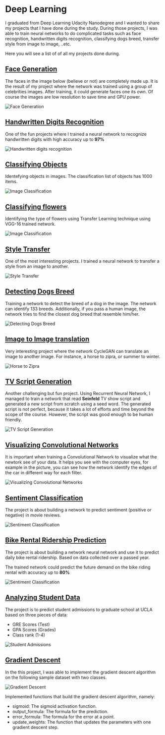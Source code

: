 # Deep Learning

I graduated from Deep Learning Udacity Nanodegree and I wanted to share my projects that I have done during the study. 
During those projects, I was able to train neural networks to do complicated tasks such as face recognition, handwritten digits recognition, classifying dogs breed, transfer style from image to image,  ..etc.

Here you will see a list of of all my projects done during.

## [Face Generation](face-generation/dlnd_face_generation.ipynb "Face Generation")
The faces in the image below (believe or not) are completely made up. It is the result of my project where the network was trained using a group of celebrities images. After training, it could generate faces one its own.
Of course the images are low resolution to save time and GPU power.

![Face Generation](/assets/face-generation.png)

## [Handwritten Digits Recognition](handwritten-digits-recognition/mnist_mlp_solution_with_validation.ipynb "Handwritten Digits Recognition")

One of the fun projects where I trained a neural network to recognize handwritten digits with high accuracy up to **97%**

![Handwritten digits recognition](/assets/hand-written-recognition.png)

## [Classifying Objects](image-classification/cifar10_cnn_exercise.ipynb "Classifying Objects")
Identefying objects in images. The classification list of objects has 1000 items.

![Image Classification](/assets/image_classification.png)

## [Classifying flowers](/flower-classification/Transfer_Learning_Solution.ipynb "Classifying flowers")
Identifying the type of flowers using Transfer Learning technique using VGG-16 trained network.

![Image Classification](/assets/classifing-flowers.png)

## [Style Transfer](/style-transfer/Style_Transfer_Solution.ipynb "Style Transfer")
One of the most interesting projects. I trained a neural network to transfer a style from an image to another.

![Style Transfer](assets/style-transfer.png)

## [Detecting Dogs Breed](/dog-breed/dog_app.ipynb "Detecting Dogs Breed")
Training a network to detect the breed of a dog in the image. The network can identify 133 breeds. Additionally, if you pass a human image, the network tries to find the closest dog breed that resemble him/her.

![Detecting Dogs Breed](assets/dog-breed.jpg)

## [Image to Image translation](/image-to-image-translation/CycleGAN_Solution.ipynb)
Very interesting project where the network CycleGAN can translate an image to another image. For instance, a horse to zipra, or summer to winter.

![Horse to Zipra](/assets/horse2zebra.jpg)

## [TV Script Generation](/tv-script-generation/dlnd_tv_script_generation.ipynb "TV Script Generation")
Another challenging but fun project. Using Recurrent Neural Network, I managed to train a network that read **Seinfeld** TV show script and generated a new script from scratch using a seed word.
The generated script is not perfect, because it takes a lot of efforts and time beyond the scope of the course.
However, the script was good enough to be human friendly.

![TV Script Generation](assets/tv-script-generation.png)

## [Visualizing Convolutional Networks](convolutional-network-visualization/conv_visualization.ipynb "Visualizing Convolutional Networks")
It is important when training a Convolutional Network to visualize what the newtork see of your data. It helps you see with the computer eyes, for example in the picture, you can see how the network identify the edges of the car in different way for each filter.

![Visualizing Convolutional Networks](assets/visualizing-convolutional-network.png)

## [Sentiment Classification](sentiment-classification/sentiment-classification-solution.ipynb "Sentiment Classification")

The project is about building a network to predict sentiment (positive or negative) in movie reviews.

![Sentiment Classification](assets/sentiment-classification.png)

## [Bike Rental Ridership Prediction](bike-sharing-rental-ridership/bike-sharing-rental-ridership.ipynb "Bike Rental")

The project is about building a network neural network and use it to predict daily bike rental ridership.
Based on data collected over a passed year.

The trained network could predict the future demand on the bike riding rental with accuracy up to **80%**

![Sentiment Classification](assets/bike-rental-prediction.png)

## [Analyzing Student Data](student-admissions/student-admissions.ipynb "Student Admissions")

The project is to predict student admissions to graduate school at UCLA based on three pieces of data:

-   GRE Scores (Test)
-   GPA Scores (Grades)
-   Class rank (1-4)

![Student Admissions](assets/student-adminssions.png)

## [Gradient Descent](gradient-descent/gradient-descent.ipynb "Gradient Descent")

In the this project, I was able to implement the gradient descent algorithm on the following sample dataset with two classes.

![Gradient Descent](assets/gradient-descent.png)

Implemented functions that build the gradient descent algorithm, namely:

-   sigmoid: The sigmoid activation function.
-   output_formula: The formula for the prediction.
-   error_formula: The formula for the error at a point.
-   update_weights: The function that updates the parameters with one gradient descent step.
